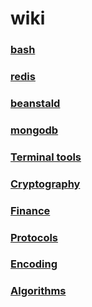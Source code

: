 # wiki

### [bash](jmmgr.github.io/bash)
### [redis](jmmgr.github.io/redis)
### [beanstald](jmmgr.github.io/beanstalkd)
### [mongodb](jmmgr.github.io/mongodb)
### [Terminal tools](jmmgr.github.io/terminal_tools)
### [Cryptography](jmmgr.github.io/cryptography)
### [Finance](jmmgr.github.io/finance)
### [Protocols](jmmgr.github.io/protocols)
### [Encoding](jmmgr.github.io/encoding)
### [Algorithms](jmmgr.github.io/algorithms)
